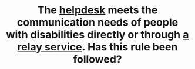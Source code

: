 ---
title: The [helpdesk](#helpdesk) meets the communication needs of people with disabilities directly or through [a relay service](#relay-service). Has this rule been followed?
---